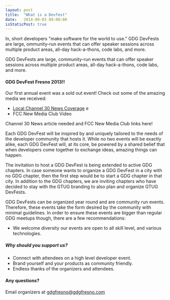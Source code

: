 ```yaml
---
layout: post
title:  "What is a Devfest"
date:   2014-09-03 09:00:00
isStaticPost: true
---
```

In, short developers "make software for the world to use." GDG DevFests are large, ommunity-run events that can offer speaker sessions across multiple product areas, all-day hack-a-thons, code labs, and more.

GDG DevFests are large, community-run events that can offer speaker sessions across multiple product areas, all-day hack-a-thons, code labs, and more.

#### GDG DevFest Fresno 2013!!
Our first annual event was a sold out event!  Check out some of the amazing media we received:
 * [Local Channel 30 News Coverage](http://abc30.com/archive/9296048/ "DevFest 2013") e
 * FCC New Media Club Video

Channel 30 News article  needed and FCC New Media Club links here! 

Each GDG DevFest will be inspired by and uniquely tailored to the needs of the developer community that hosts it. While no two events will be exactly alike, each GDG DevFest will, at its core, be powered by a shared belief that when developers come together to exchange ideas, amazing things can happen.


The invitation to host a GDG DevFest is being extended to active GDG chapters. In case someone wants to organize a GDG DevFest in a city with no GDG chapter, then the first step would be to start a GDG chapter in that city. In addition to the GDG chapters, we are inviting chapters who have decided to stay with the GTUG branding to also plan and organize GTUG DevFests.

GDG DevFests can be organized year round and are community run events. Therefore, these events take the form desired by the community with minimal guidelines. In order to ensure these events are bigger than regular GDG meetups though, there are a few recommendations:

* We welcome diversity our events are open to all skill level, and various technologies.

##### Why should you support us?

* Connect with attendees on a high level developer event.
* Brand yourself and your products as community friendly.
* Endless thanks of the organizers and attendees.



#### Any questions? 
Email organizers at [gdgfresno@gdgfresno.com](mailto:gdgfresno@gdgfresno.com)